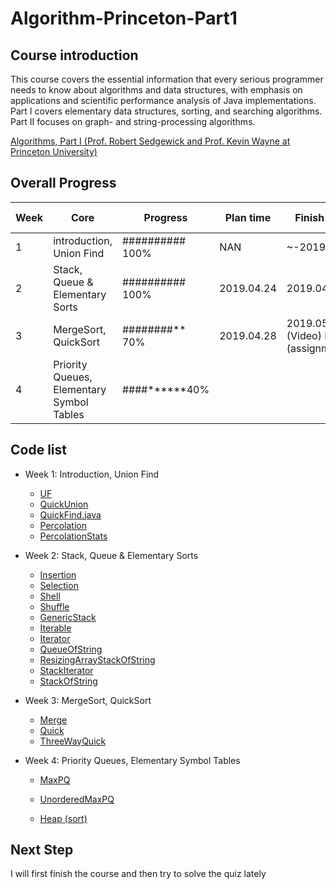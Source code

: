 # Algorithm-Princeton-Part1

## Course introduction
This course covers the essential information that every serious programmer needs to know about algorithms and data structures, with emphasis on applications and scientific performance analysis of Java implementations. Part I covers elementary data structures, sorting, and searching algorithms. Part II focuses on graph- and string-processing algorithms.

[Algorithms, Part I (Prof. Robert Sedgewick and Prof. Kevin Wayne at Princeton University)](https://www.coursera.org/learn/algorithms-part1)

## Overall Progress
Week | Core | Progress| Plan time |Finish time | Assignment score 
-----|--------------|-----------------------|------|----| --- 
1    | introduction, Union Find | ########## 100% | NAN| ~-2019.04.02 | 100
2    | Stack, Queue & Elementary Sorts | ##########  100% | 2019.04.24 | 2019.04.23 | 100
3    | MergeSort, QuickSort | ########** 70% | 2019.04.28 | 2019.05.25 (Video)        NAN (assignment) |Not Finished yet
4 | Priority Queues, Elementary Symbol Tables | ####******40% |  |  |



## Code list

* Week 1: Introduction, Union Find
  * [UF](https://github.com/halolong/Algorithm-Princeton-Part1/blob/master/src/week1/UF.java)
  * [QuickUnion](https://github.com/halolong/Algorithm-Princeton-Part1/blob/master/src/week1/QuickUnion.java)
  * [QuickFind.java](https://github.com/halolong/Algorithm-Princeton-Part1/blob/master/src/week1/QuickFind)
  * [Percolation](https://github.com/halolong/Algorithm-Princeton-Part1/blob/master/src/week1/assignment/Percolation.java)
  * [PercolationStats](https://github.com/halolong/Algorithm-Princeton-Part1/blob/master/src/week1/assignment/PercolationStats.java)
* Week 2: Stack, Queue & Elementary Sorts
  * [Insertion](https://github.com/halolong/Algorithm-Princeton-Part1/blob/master/src/week2/sort/Insertion.java)
  * [Selection](https://github.com/halolong/Algorithm-Princeton-Part1/blob/master/src/week2/sort/Selection.java)
  * [Shell](https://github.com/halolong/Algorithm-Princeton-Part1/blob/master/src/week2/sort/Shell.java)
  * [Shuffle](https://github.com/halolong/Algorithm-Princeton-Part1/blob/master/src/week2/sort/Shuffle.java)
  * [GenericStack](https://github.com/halolong/Algorithm-Princeton-Part1/blob/master/src/week2/stack_queue/GenericStack.java)
  * [Iterable](https://github.com/halolong/Algorithm-Princeton-Part1/blob/master/src/week2/stack_queue/Iterable.java)
  * [Iterator](https://github.com/halolong/Algorithm-Princeton-Part1/blob/master/src/week2/stack_queue/Iterator.java)
  * [QueueOfString](https://github.com/halolong/Algorithm-Princeton-Part1/blob/master/src/week2/stack_queue/QueueOfString.java)
  * [ResizingArrayStackOfString](https://github.com/halolong/Algorithm-Princeton-Part1/blob/master/src/week2/stack_queue/ResizingArrayStackOfString.java)
  * [StackIterator](https://github.com/halolong/Algorithm-Princeton-Part1/blob/master/src/week2/stack_queue/StackIterator.java)
  * [StackOfString](https://github.com/halolong/Algorithm-Princeton-Part1/blob/master/src/week2/stack_queue/StackOfString.java)

* Week 3: MergeSort, QuickSort
  * [Merge](https://github.com/halolong/Algorithm-Princeton-Part1/blob/master/src/week3/Merge.java)
  * [Quick](https://github.com/halolong/Algorithm-Princeton-Part1/blob/master/src/week3/Quick.java)
  * [ThreeWayQuick](https://github.com/halolong/Algorithm-Princeton-Part1/blob/master/src/week3/ThreeWayQuick.java)
* Week 4: Priority Queues, Elementary Symbol Tables
  * [MaxPQ](https://github.com/halolong/Algorithm-Princeton-Part1/blob/master/src/week4/MaxPQ.java)
  
  * [UnorderedMaxPQ](https://github.com/halolong/Algorithm-Princeton-Part1/blob/master/src/week4/UnorderedMaxPQ.java)
  
  * [Heap (sort)](https://github.com/halolong/Algorithm-Princeton-Part1/blob/master/src/week3/Heap.java)
  
    

## Next Step

I will first finish the course and then try to solve the quiz lately